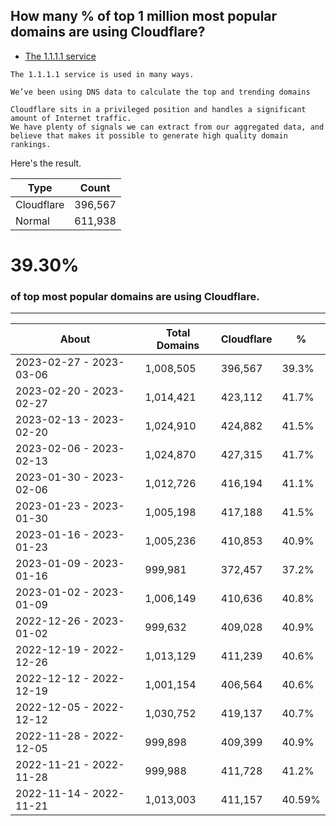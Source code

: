 ## How many % of top 1 million most popular domains are using Cloudflare?


- [The 1.1.1.1 service](https://web.archive.org/web/20221104121319/https://blog.cloudflare.com/radar-domain-rankings/)
```
The 1.1.1.1 service is used in many ways.

We’ve been using DNS data to calculate the top and trending domains

Cloudflare sits in a privileged position and handles a significant amount of Internet traffic.
We have plenty of signals we can extract from our aggregated data, and believe that makes it possible to generate high quality domain rankings.
```


Here's the result.

| Type | Count |
| --- | --- | 
| Cloudflare | 396,567 |
| Normal | 611,938 |


# 39.30%
### of top most popular domains are using Cloudflare.

----

| About | Total Domains | Cloudflare | % |
| --- | --- | --- | --- |
| 2023-02-27 - 2023-03-06 | 1,008,505 | 396,567 | 39.3% |
| 2023-02-20 - 2023-02-27 | 1,014,421 | 423,112 | 41.7% |
| 2023-02-13 - 2023-02-20 | 1,024,910 | 424,882 | 41.5% |
| 2023-02-06 - 2023-02-13 | 1,024,870 | 427,315 | 41.7% |
| 2023-01-30 - 2023-02-06 | 1,012,726 | 416,194 | 41.1% |
| 2023-01-23 - 2023-01-30 | 1,005,198 | 417,188 | 41.5% |
| 2023-01-16 - 2023-01-23 | 1,005,236 | 410,853 | 40.9% |
| 2023-01-09 - 2023-01-16 | 999,981 | 372,457 | 37.2% |
| 2023-01-02 - 2023-01-09 | 1,006,149 | 410,636 | 40.8% |
| 2022-12-26 - 2023-01-02 | 999,632 | 409,028 | 40.9% |
| 2022-12-19 - 2022-12-26 | 1,013,129 | 411,239 | 40.6% |
| 2022-12-12 - 2022-12-19 | 1,001,154 | 406,564 | 40.6% |
| 2022-12-05 - 2022-12-12 | 1,030,752 | 419,137 | 40.7% |
| 2022-11-28 - 2022-12-05 | 999,898 | 409,399 | 40.9% |
| 2022-11-21 - 2022-11-28 | 999,988 | 411,728 | 41.2% |
| 2022-11-14 - 2022-11-21 | 1,013,003 | 411,157 | 40.59% |
